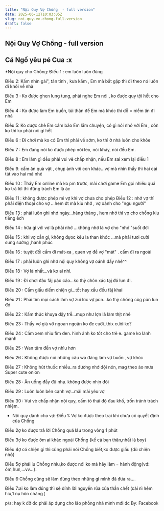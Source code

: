 ```yaml
---
title: "Nội Quy Vợ Chồng  - full version"
date: 2025-06-12T10:03:05Z
slug: noi-quy-vo-chong-full-version
draft: false
---
```


## Nội Quy Vợ Chồng  - full version

## Cá Ngố yêu pé Cua :x

*Nội quy cho Chồng: 
Điều 1 : em luôn luôn đúng 

Điều 2: Kấm nhìn gái", tán tỉnh , kưa kẩm , Em mà bắt gặp thì đi theo nó luôn đi khỏi về nhà

 Điều 3 : Ko được ghen lung tung, phải nghe Em nói , ko được quy tội hết cho Em 

Điều 4 : Ko được làm Em buồn, tủi thân để Em mà khóc thì dỗ = niềm tin đi nhá 

Điều 5: Ko được chê Em cấm bảo Em lắm chuyện, có gì nói nhỏ với Em , còn ko thì ko phải nói gì hết 

Điều 6 : Đi chơi mà ko có Em thì phải về sớm, ko thì ở nhà luôn cho khỏe 

Điều 7 : Em đang nói ko được phép nói leo, nói kháy, nói đểu Em. 

Điều 8 : Em làm gì đều phải vui vẻ chấp nhận, nếu Em sai xem lại điều 1

 Điều 9: cấm ăn quà vặt , chụp ảnh với con khác...vợ mà nhìn thấy thì hai cái tát vào hai má nhé 

Điều 10 : Thấy Em online mà ko pm trước, mải chơi game Em gọi nhiều quá ko trả lời thì đừng trách Em là ác 

Điều 11 : không được phép mi vợ khi vợ chưa cho phép Điều 12 : nhớ vợ thì phải điện thoại cho vợ ...hem đt mà kiu nhớ , vợ oánh cho "ngu người"

Điều 13 : phải luôn ghi nhớ ngày...hàng tháng , hem nhớ thì vợ cho chồng kiu tiếng ếch 

Điều 14 : hứa gì với vợ là phải nhớ ...không nhớ là vợ cho "nhớ "suốt đời 

Điều 15 : khi vợ cần gì, không đựoc kêu la than khóc ...mà phải tươi cười sung sướng ,hạnh phúc 

Điều 16 : tuyệt đối cấm đi mát-xa , quen vợ để vợ "mát" . cấm đi ra ngoài 

Điều 17 : phải luôn ghi nhớ nội quy không vợ oánh đấy nhé^^ 

Điều 18 : Vợ là nhất...và ko ai nhì. 

Điều 19 : Đi chơi đâu fãj páo cáo...ko thỳ chôn xác tạj đó lun đi. 

Điều 20 : Cấm giấu diếm chiện gì...tốt hay xấu đều fãj khai 

Điều 21 : Phải tìm mọi cách làm vợ zui lúc vợ pùn...ko thỳ chồng cũg pùn lun đó 

Điều 22 : Kấm thức khuya dậy trễ...mụp như lợn là làm thịt nhé 

Điều 23 : Thấy vợ giả vờ ngoan ngoãn ko đc cười..thíx cười ko? 

Điều 24 : Cấm xem nhìu fim đen. hình ảnh ko tốt cho trẽ e. game ko lành mạnh 

Điều 25 : Wan tâm đến vợ nhìu hơn 

Điều 26 : Không được nói những câu wá đáng làm vợ buồn , vợ khóc 

Điều 27 : Không hút thuốc nhiều..ra đường nhớ đội nón, mag theo áo mưa Super cute onion

Điều 28 : Ăn uống đầy đũ nha. không được nhịn đói 

Điều 29 : Luôn luôn bên cạnh vợ...mãi mãi yêu vợ 

Điều 30 : Vui vẻ chấp nhận nội quy, cấm tỏ thái độ đau khổ, trốn tránh trách nhiệm.


* Nội quy dành cho vợ: 
Điều 1: Vợ ko được theo trai khi chưa có quyết định của Chồng 

Điều 2ợ ko được trả lời Chồng quá lâu trong vòng 1 phút 

Điều 3ợ ko được ôm ai khác ngoài Chồng {kể cả bạn thân,nhất là boy}

Điều 4ợ có chiện gì thì cũng phải nói Chồng biết,ko được giấu {dù chiện nhỏ} 

Điều 5ợ phải iu Chồng nhìu,ko được nói ko mà hãy làm = hành động{vd: ôm,hun,...vv...}.
 
Điều 6:Chồng cũng sẽ làm đúng theo những gì mình đã đưa ra.... 

Điều 7:ai ko làm đúng thì sẽ dính lời nguyền rũa của thần chết (cái nì hẻm hỉu,1 nụ hôn chăng ) 



p/s: hay k đỡ đc  phải áp dụng cho lão phỗng nhà mình mới đc 
By: Facebook